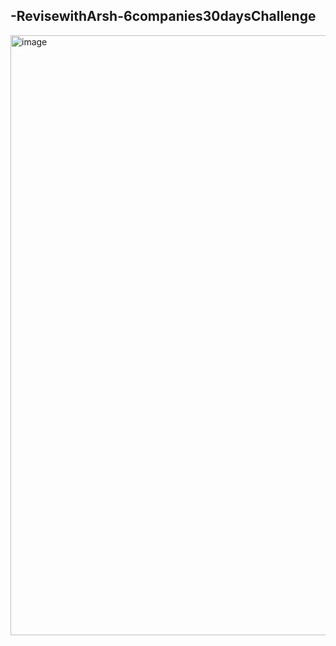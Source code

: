 ## -RevisewithArsh-6companies30daysChallenge
<img width="960" alt="image" src="https://github.com/Gyanthakur/DSA-6-companies-30-days/assets/98226958/982f124d-d7f9-4331-b9bf-f0bc07183d2c">
